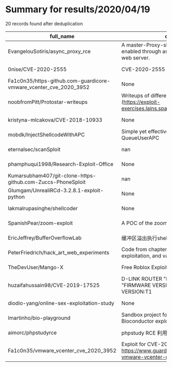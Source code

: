 
# Summary for results/2020/04/19
    
20 records found after deduplication

| full_name | description | html_url | matched_list | matched_count | pushed_at | size | stargazers_count | language | forks_count |
|-------------------------------------------------------------------|------------------------------------------------------------------------------------------------------------------|--------------------------------------------------------------------------------------|----------------------|-----------------|---------------------------|--------|--------------------|------------------|---------------|
| EvangelouSotiris/async_proxy_rce | A master-Proxy-slave formation, where rce is enabled through async HTTP rquests to a proxy web server. | https://github.com/EvangelouSotiris/async_proxy_rce | ['rce'] | 1 | 2020-04-19 18:25:24+00:00 | 3497 | 0 | JavaScript | 0 |
| 0nise/CVE-2020-2555 | CVE-2020-2555 | https://github.com/0nise/CVE-2020-2555 | ['cve-2'] | 1 | 2020-04-19 04:49:05+00:00 | 5784 | 27 | | 6 |
| Fa1c0n35/https-github.com-guardicore-vmware_vcenter_cve_2020_3952 | None | https://github.com/Fa1c0n35/https-github.com-guardicore-vmware_vcenter_cve_2020_3952 | ['cve-2'] | 1 | 2020-04-19 18:32:29+00:00 | 0 | 1 | | 0 |
| noobfromPitt/Protostar-writeups | Writeups of different challenges on protostar (https://exploit-exercises.lains.space/protostar/) | https://github.com/noobfromPitt/Protostar-writeups | ['exploit'] | 1 | 2020-04-19 17:40:32+00:00 | 380 | 0 | Python | 0 |
| kristyna-mlcakova/CVE-2018-10933 | None | https://github.com/kristyna-mlcakova/CVE-2018-10933 | ['cve-2'] | 1 | 2020-04-19 16:24:29+00:00 | 1 | 0 | Python | 0 |
| mobdk/InjectShellcodeWithAPC | Simple yet effective shellcode injection with QueueUserAPC | https://github.com/mobdk/InjectShellcodeWithAPC | ['shellcode'] | 1 | 2020-04-19 13:47:16+00:00 | 722 | 3 | | 1 |
| eternalsec/scanSploit | nan | https://github.com/eternalsec/scanSploit | ['sploit'] | 1 | 2020-04-19 08:52:53+00:00 | 95 | 0 | Python | 0 |
| phamphuqui1998/Research-Exploit-Office | None | https://github.com/phamphuqui1998/Research-Exploit-Office | ['exploit'] | 1 | 2020-04-19 14:11:13+00:00 | 140 | 2 | Python | 1 |
| Kumarsubham407/git-clone-https-github.com-Zuccs-PhoneSploit | nan | https://github.com/Kumarsubham407/git-clone-https-github.com-Zuccs-PhoneSploit | ['sploit'] | 1 | 2020-04-19 07:34:50+00:00 | 0 | 1 | | 0 |
| Glumgam/UnrealiRCd-3.2.8.1-exploit-python | None | https://github.com/Glumgam/UnrealiRCd-3.2.8.1-exploit-python | ['exploit'] | 1 | 2020-04-19 05:43:12+00:00 | 4 | 0 | Python | 0 |
| lakmalrupasinghe/shellcoder | None | https://github.com/lakmalrupasinghe/shellcoder | ['shellcode'] | 1 | 2020-04-19 05:36:08+00:00 | 1 | 0 | C | 1 |
| SpanishPear/zoom-exploit | A POC of the zoom auto-join exploit | https://github.com/SpanishPear/zoom-exploit | ['exploit'] | 1 | 2020-04-19 06:12:58+00:00 | 344 | 0 | JavaScript | 0 |
| EricJeffrey/BufferOverflowLab | 缓冲区溢出执行shellcode实验 | https://github.com/EricJeffrey/BufferOverflowLab | ['shellcode'] | 1 | 2020-04-19 03:45:19+00:00 | 2183 | 0 | C | 1 |
| PeterFriedrich/hack_art_web_experiments | Code from chapter 4 of hacking: the art of exploitation, and various experiments | https://github.com/PeterFriedrich/hack_art_web_experiments | ['exploit'] | 1 | 2020-04-19 16:36:18+00:00 | 3 | 0 | C | 0 |
| TheDevUser/Mango-X | Free Roblox Exploit | https://github.com/TheDevUser/Mango-X | ['exploit'] | 1 | 2020-04-19 21:04:12+00:00 | 4770 | 0 | | 0 |
| huzaifahussain98/CVE-2019-17525 | D-LINK ROUTER "MODEL NO: DIR-615" with "FIRMWARE VERSION:20.10" & "HARDWARE VERSION:T1 | https://github.com/huzaifahussain98/CVE-2019-17525 | ['cve-2'] | 1 | 2020-04-19 06:17:45+00:00 | 7 | 2 | | 0 |
| diodio-yang/online-sex-exploitation-study | None | https://github.com/diodio-yang/online-sex-exploitation-study | ['exploit'] | 1 | 2020-04-19 23:23:02+00:00 | 7440 | 1 | Jupyter Notebook | 0 |
| lmartinho/bio-playground | Sandbox project for Biopython and Bioconductor exploits | https://github.com/lmartinho/bio-playground | ['exploit'] | 1 | 2020-04-19 00:02:04+00:00 | 239 | 0 | HTML | 0 |
| aimorc/phpstudyrce | phpstudy RCE 利用工具，.net 4.6 | https://github.com/aimorc/phpstudyrce | ['rce'] | 1 | 2020-04-19 05:55:55+00:00 | 445 | 5 | | 2 |
| Fa1c0n35/vmware_vcenter_cve_2020_3952 | Exploit for CVE-2020-3952 in vCenter 6.7 https://www.guardicore.com/2020/04/pwning-vmware-vcenter-cve-2020-3952/ | https://github.com/Fa1c0n35/vmware_vcenter_cve_2020_3952 | ['cve-2', 'exploit'] | 2 | 2020-04-19 18:35:22+00:00 | 3 | 1 | Python | 2 |
